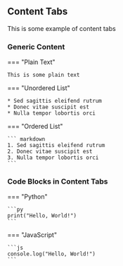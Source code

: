 ## Content Tabs
This is some example of content tabs

### Generic Content

=== "Plain Text"

    This is some plain text

=== "Unordered List"

    * Sed sagittis eleifend rutrum
    * Donec vitae suscipit est
    * Nulla tempor lobortis orci

=== "Ordered List"

    ``` markdown
    1. Sed sagittis eleifend rutrum
    2. Donec vitae suscipit est
    3. Nulla tempor lobortis orci
    ```


### Code Blocks in Content Tabs

=== "Python"

    ```py 
    print("Hello, World!")
    ```

=== "JavaScript" 

    ```js
    console.log("Hello, World!")
    ```